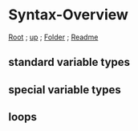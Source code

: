 # Syntax-Overview

[Root](https://github.com/Some-Developer-Somewhere/Coding-Somewhere/blob/main/README.md) ;
[up](../README.md) ;
[Folder](./) ;
[Readme](./README.md)


## standard variable types

## special variable types

## loops
